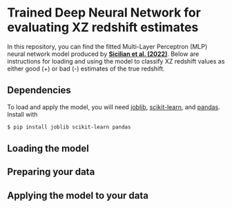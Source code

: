 # Trained Deep Neural Network for evaluating XZ redshift estimates

In this repository, you can find the fitted Multi-Layer Perceptron (MLP) neural network model produced by [**Sicilian et al. (2022)**](https://arxiv.org/abs/2203.13825). Below are instructions for loading and using the model to classify XZ redshift values as either good (+) or bad (-) estimates of the true redshift.

## Dependencies

To load and apply the model, you will need [joblib](https://joblib.readthedocs.io/en/latest/), [scikit-learn](https://scikit-learn.org/stable/index.html), and [pandas](https://pandas.pydata.org/). Install with

 ```bash
 $ pip install joblib scikit-learn pandas
 ```

## Loading the model

## Preparing your data

## Applying the model to your data
